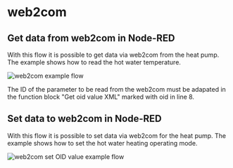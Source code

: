 # web2com
## Get data from web2com in Node-RED

With this flow it is possible to get data via web2com from the heat pump.
The example shows how to read the hot water temperature.

![web2com example flow](https://github.com/friedlik/web2com/blob/main/web2com.png)

The ID of the parameter to be read from the web2com must be adapated in the function block "Get oid value XML" marked with oid in line 8.

## Set data to web2com in Node-RED

With this flow it is possible to set data via web2com for the heat pump.
The example shows how to set the hot water heating operating mode.


![web2com set OID value example flow](https://github.com/friedlik/web2com/blob/main/web2comSetOIDValue.png)
